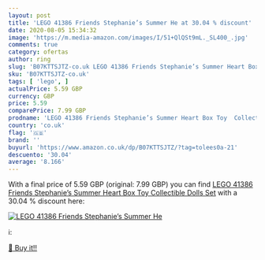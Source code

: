 ```yaml
---
layout: post
title: 'LEGO 41386 Friends Stephanie’s Summer He at 30.04 % discount'
date: 2020-08-05 15:34:32
image: 'https://m.media-amazon.com/images/I/51+QlQSt9mL._SL400_.jpg'
comments: true
category: ofertas
author: ring
slug: 'B07KTTSJTZ-co.uk LEGO 41386 Friends Stephanie’s Summer Heart Box Toy...'
sku: 'B07KTTSJTZ-co.uk'
tags: [ 'lego', ]
actualPrice: 5.59 GBP
currency: GBP
price: 5.59
comparePrice: 7.99 GBP
prodname: 'LEGO 41386 Friends Stephanie’s Summer Heart Box Toy  Collectible Dolls Set'
country: 'co.uk'
flag: '🇬🇧'
brand: ''
buyurl: 'https://www.amazon.co.uk/dp/B07KTTSJTZ/?tag=tolees0a-21'
descuento: '30.04'
average: '8.166'
---
```


With a final price of 5.59 GBP (original: 7.99 GBP) you can find [LEGO 41386 Friends Stephanie’s Summer Heart Box Toy  Collectible Dolls Set](https://www.amazon.co.uk/dp/B07KTTSJTZ/?tag=tolees0a-21) with a  30.04 % discount here:

[![LEGO 41386 Friends Stephanie’s Summer He](https://m.media-amazon.com/images/I/51+QlQSt9mL._SL400_.jpg)](https://www.amazon.co.uk/dp/B07KTTSJTZ/?tag=tolees0a-21)

ℹ️:


[🛒 Buy it!!](https://www.amazon.co.uk/dp/B07KTTSJTZ/?tag=tolees0a-21)
